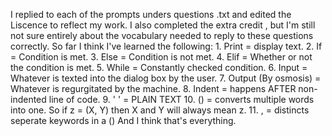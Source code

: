 I replied to each of the prompts unders questions .txt and edited the Liscence to reflect my work. I also completed the extra credit , but I'm still not sure entirely about the vocabulary needed to reply to these questions correctly. So far I think I've learned the following: 
    1. Print = display text. 
    2. If = Condition is met. 
    3. Else = Condition is not met. 
    4. Elif = Whether or not the condition is met. 
    5. While = Constantly checked condition. 
    6. Input = Whatever is texted into the dialog box by the user. 
    7. Output (By osmosis) = Whatever is regurgitated by the machine. 
    8.  Indent = happens AFTER non-indented line of code. 
    9. ' ' = PLAIN TEXT
    10. () = converts multiple words into one. So if z = (X, Y) then X and Y will always mean z. 
    11. , = distincts seperate keywords in a ()
And I think that's everything. 